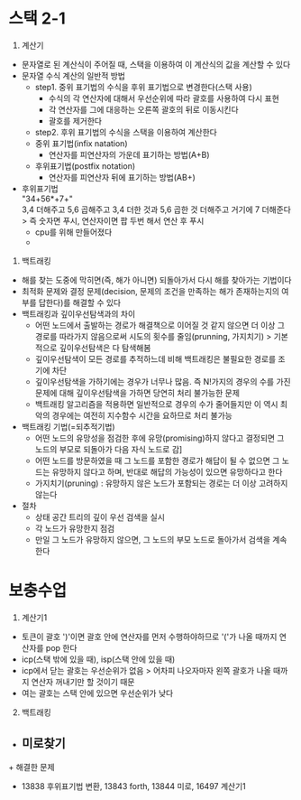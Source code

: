 # 스택 2-1
1. 계산기
- 문자열로 된 계산식이 주어질 때, 스택을 이용하여 이 계산식의 값을 계산할 수 있다
- 문자열 수식 계산의 일반적 방법
  - step1. 중위 표기법의 수식을 후위 표기법으로 변경한다(스택 사용)
    - 수식의 각 연산자에 대해서 우선순위에 따라 괄호를 사용하여 다시 표현
    - 각 연산자를 그에 대응하는 오른쪽 괄호의 뒤로 이동시킨다
    - 괄호를 제거한다
  - step2. 후위 표기법의 수식을 스택을 이용하여 계산한다
  - 중위 표기법(infix natation)
    - 연산자를 피연산자의 가운데 표기하는 방법(A+B)
  - 후위표기법(postfix notation)
    - 연산자를 피연산자 뒤에 표기하는 방법(AB+)
- 후위표기법  
  "34+56*+7+"  
  3,4 더해주고 5,6 곱해주고 3,4 더한 것과 5,6 곱한 것 더해주고 거기에 7 더해준다  
  \> 즉 숫자면 푸시, 연산자이면 팝 두번 해서 연산 후 푸시
  - cpu를 위해 만들어졌다
  - 


1. 백트래킹
- 해를 찾는 도중에 막히면(즉, 해가 아니면) 되돌아가서 다시 해를 찾아가는 기법이다
- 최적화 문제와 결정 문제(decision, 문제의 조건을 만족하는 해가 존재하는지의 여부를 답한다)를 해결할 수 있다
- 백트래킹과 깊이우선탐색과의 차이
  - 어떤 노드에서 출발하는 경로가 해결책으로 이어질 것 같지 않으면 더 이상 그 경로를 따라가지 않음으로써 시도의 횟수를 줄임(prunning, 가지치기) > 기본적으로 깊이우선탐색은 다 탐색해봄
  - 깊이우선탐색이 모든 경로를 추적하느데 비해 백트래킹은 불필요한 경로를 조기에 차단
  - 깊이우선탐색을 가하기에는 경우가 너무나 많음. 즉 N!가지의 경우의 수를 가진 문제에 대해 깊이우선탐색을 가하면 당연히 처리 불가능한 문제
  - 백트래킹 알고리즘을 적용하면 일반적으로 경우의 수가 줄어들지만 이 역시 최악의 경우에는 여전히 지수함수 시간을 요하므로 처리 불가능
- 백트래킹 기법(=되추적기법)
  - 어떤 노드의 유망성을 점검한 후에 유망(promising)하지 않다고 결정되면 그 노드의 부모로 되돌아가 다음 자식 노드로 감]
  - 어떤 노드를 방문하였을 때 그 노드를 포함한 경로가 해답이 될 수 없으면 그 노드는 유망하지 않다고 하며, 반대로 해답의 가능성이 있으면 유망하다고 한다
  - 가지치기(pruning) : 유망하지 않은 노드가 포함되는 경로는 더 이상 고려하지 않는다
- 절차
  - 상태 공간 트리의 깊이 우선 검색을 실시
  - 각 노드가 유망한지 점검
  - 만일 그 노드가 유망하지 않으면, 그 노드의 부모 노드로 돌아가서 검색을 계속한다

# 보충수업
1. 계산기1
- 토큰이 괄호 ')'이면 괄호 안에 연산자를 먼저 수행하야하므로 '('가 나올 때까지 연산자를 pop 한다
- icp(스택 밖에 있을 때), isp(스택 안에 있을 때)
- icp에서 닫는 괄호는 우선순위가 없음 > 어차피 나오자마자 왼쪽 괄호가 나올 때까지 연산자 꺼내기만 할 것이기 때문
- 여는 괄호는 스택 안에 있으면 우선순위가 낮다

2. 백트래킹
- 미로찾기
  - 




\+ 해결한 문제
- 13838 후위표기법 변환, 13843 forth, 13844 미로, 16497 계산기1